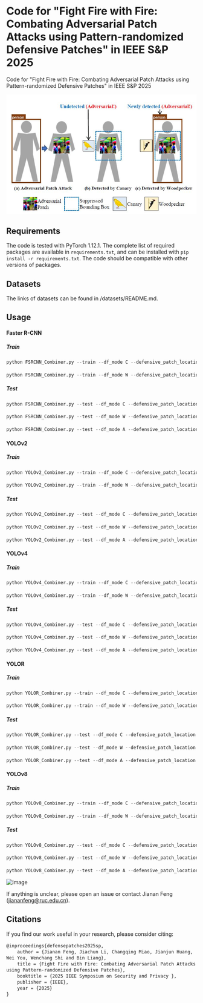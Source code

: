 # Code for "Fight Fire with Fire: Combating Adversarial Patch Attacks using Pattern-randomized Defensive Patches" in IEEE S&P 2025

Code for "Fight Fire with Fire: Combating Adversarial Patch Attacks using Pattern-randomized Defensive Patches" in IEEE S&P 2025

![](.\assets\idea.jpg)

## Requirements

The code is tested with PyTorch 1.12.1. The complete list of required packages are available in `requirements.txt`, and can be installed with `pip install -r requirements.txt`. The code should be compatible with other versions of packages.

## Datasets

The links of datasets can be found in /datasets/README.md.

## Usage



#### Faster R-CNN

##### Train

```python
python FSRCNN_Combiner.py --train --df_mode C --defensive_patch_location cc --canary_cls_id 24 --canary_size 120 --person_conf 0.075 --weight 2.0

python FSRCNN_Combiner.py --train --df_mode W --defensive_patch_location cc --wd_size 120 --person_conf 0.075 --weight 1.0
```

##### Test

```python
python FSRCNN_Combiner.py --test --df_mode C --defensive_patch_location cc --canary_cls_id 24 --canary_size 120 --person_conf 0.075 --best_canary_path ./trained_dfpatches/FSRCNN/canary.png --input_img XXX

python FSRCNN_Combiner.py --test --df_mode W --defensive_patch_location cc --wd_size 120 --person_conf 0.075 --best_wd_path ./trained_dfpatches/FSRCNN/wd.png --input_img XXX

python FSRCNN_Combiner.py --test --df_mode A --defensive_patch_location cc --canary_cls_id 24 --canary_size 120 --wd_size 120 --person_conf 0.075 --best_canary_path ./trained_dfpatches/FSRCNN/canary.png --best_wd_path ./trained_dfpatches/FSRCNN/wd.png --input_img XXX

```



#### YOLOv2

##### Train

```python
python YOLOv2_Combiner.py --train --df_mode C --defensive_patch_location cc --canary_cls_id 22 --ca_size 60 --person_conf 0.05 --weight 2.0

python YOLOv2_Combiner.py --train --df_mode W --defensive_patch_location cc --wd_size 60 --person_conf 0.05 --weight 1.0
```

##### Test

```python
python YOLOv2_Combiner.py --test --df_mode C --defensive_patch_location cc --canary_cls_id 22 --ca_size 60 --person_conf 0.05 --best_canary_path ./trained_dfpatches/YOLOv2/canary.png --input_img XXX

python YOLOv2_Combiner.py --test --df_mode W --defensive_patch_location cc --wd_size 60 --person_conf 0.05 --best_wd_path ./trained_dfpatches/YOLOv2/wd.png --input_img XXX

python YOLOv2_Combiner.py --test --df_mode A --defensive_patch_location cc --canary_cls_id 22 --ca_size 60 --wd_size 60 --person_conf 0.05 --best_canary_path ./trained_dfpatches/YOLOv2/canary.png --best_wd_path ./trained_dfpatches/YOLOv2/wd.png --input_img XXX
```



#### YOLOv4

##### Train

```python
python YOLOv4_Combiner.py --train --df_mode C --defensive_patch_location cc --canary_cls_id 22 --canary_size 60 --person_conf 0.05 --weight 2.0

python YOLOv4_Combiner.py --train --df_mode W --defensive_patch_location cc --wd_size 60 --person_conf 0.05 --weight 1.0
```

##### Test

```python
python YOLOv4_Combiner.py --test --df_mode C --defensive_patch_location cc --canary_cls_id 22 --canary_size 60 --person_conf 0.05 --best_canary_path ./trained_dfpatches/YOLOv4/canary.png --input_img XXX

python YOLOv4_Combiner.py --test --df_mode W --defensive_patch_location cc --wd_size 60 --person_conf 0.05 --best_wd_path ./trained_dfpatches/YOLOv4/wd.png --input_img XXX

python YOLOv4_Combiner.py --test --df_mode A --defensive_patch_location cc --canary_cls_id 22 --canary_size 60 --wd_size 60 --person_conf 0.05 --best_canary_path ./trained_dfpatches/YOLOv4/canary.png --best_wd_path ./trained_dfpatches/YOLOv4/wd.png --input_img XXX
```



#### YOLOR

##### Train

```python
python YOLOR_Combiner.py --train --df_mode C --defensive_patch_location cc --canary_cls_id 22 --canary_size 120 --person_conf 0.05 --weight 2.0

python YOLOR_Combiner.py --train --df_mode W --defensive_patch_location cc --wd_size 140 --person_conf 0.05 --weight 1.0
```

##### Test

```python
python YOLOR_Combiner.py --test --df_mode C --defensive_patch_location cc --canary_cls_id 22 --canary_size 120 --person_conf 0.05 --best_canary_path ./trained_dfpatches/YOLOR/canary.png --input_img XXX

python YOLOR_Combiner.py --test --df_mode W --defensive_patch_location cc --wd_size 140 --person_conf 0.05 --best_wd_path ./trained_dfpatches/YOLOR/wd.png --input_img XXX

python YOLOR_Combiner.py --test --df_mode A --defensive_patch_location cc --canary_cls_id 22 --canary_size 120 --wd_size 140 --person_conf 0.05 --best_canary_path ./trained_dfpatches/YOLOR/canary.png --best_wd_path ./trained_dfpatches/YOLOR/wd.png --input_img XXX
```



#### YOLOv8

##### Train

```python
python YOLOv8_Combiner.py --train --df_mode C --defensive_patch_location cc --canary_cls_id 22 --canary_size 80 --person_conf 0.05 --weight 2.0

python YOLOv8_Combiner.py --train --df_mode W --defensive_patch_location cc --wd_size 80 --person_conf 0.05 --weight 1.0
```

##### Test

```python
python YOLOv8_Combiner.py --test --df_mode C --defensive_patch_location cc --canary_cls_id 22 --canary_size 80 --person_conf 0.05 --best_canary_path ./trained_dfpatches/YOLOv8/canary.png --input_img XXX

python YOLOv8_Combiner.py --test --df_mode W --defensive_patch_location cc --wd_size 80 --person_conf 0.05 --best_wd_path ./trained_dfpatches/YOLOv8/wd.png --input_img XXX

python YOLOv8_Combiner.py --test --df_mode A --defensive_patch_location cc --canary_cls_id 22 --canary_size 80 --wd_size 80 --person_conf 0.05 --best_canary_path ./trained_dfpatches/YOLOv8/canary.png --best_wd_path ./trained_dfpatches/YOLOv8/wd.png --input_img XXX
```

![image](assets/effective_analysis_cawd.png)


If anything is unclear, please open an issue or contact Jianan Feng ([jiananfeng@ruc.edu.cn](mailto:jiananfeng@ruc.edu.cn)).

## Citations

If you find our work useful in your research, please consider citing:

```
@inproceedings{defensepatches2025sp,
	author = {Jianan Feng, Jiachun Li, Changqing Miao, Jianjun Huang, Wei You, Wenchang Shi and Bin Liang},
	title = {Fight Fire with Fire: Combating Adversarial Patch Attacks using Pattern-randomized Defensive Patches},
	booktitle = {2025 IEEE Symposium on Security and Privacy },
	publisher = {IEEE},
	year = {2025}
}
```









